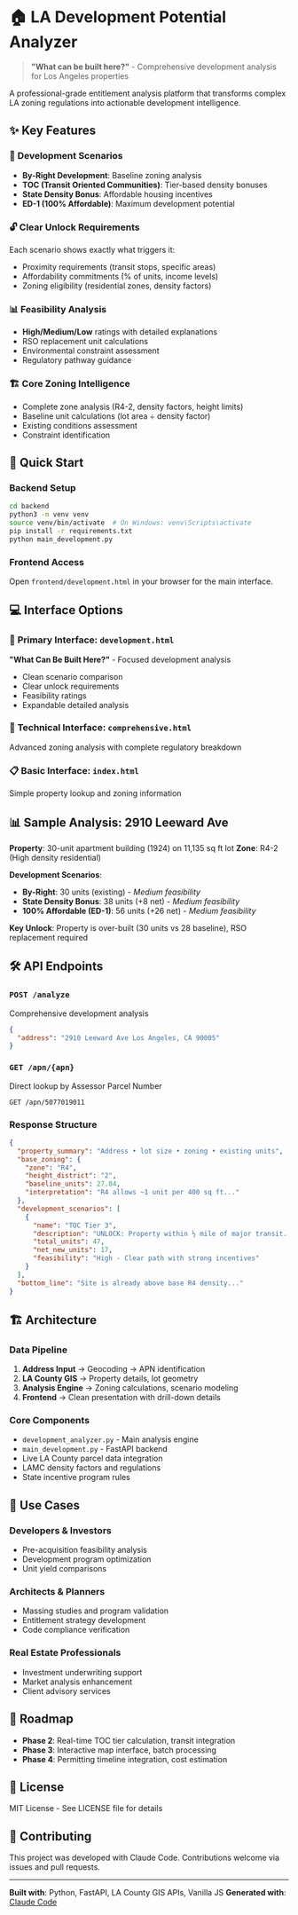 # 🏠 LA Development Potential Analyzer

> **"What can be built here?"** - Comprehensive development analysis for Los Angeles properties

A professional-grade entitlement analysis platform that transforms complex LA zoning regulations into actionable development intelligence.

## ✨ Key Features

### 🎯 **Development Scenarios**
- **By-Right Development**: Baseline zoning analysis
- **TOC (Transit Oriented Communities)**: Tier-based density bonuses
- **State Density Bonus**: Affordable housing incentives
- **ED-1 (100% Affordable)**: Maximum development potential

### 🔓 **Clear Unlock Requirements** 
Each scenario shows exactly what triggers it:
- Proximity requirements (transit stops, specific areas)
- Affordability commitments (% of units, income levels)
- Zoning eligibility (residential zones, density factors)

### 📊 **Feasibility Analysis**
- **High/Medium/Low** ratings with detailed explanations
- RSO replacement unit calculations
- Environmental constraint assessment
- Regulatory pathway guidance

### 🏗️ **Core Zoning Intelligence**
- Complete zone analysis (R4-2, density factors, height limits)
- Baseline unit calculations (lot area ÷ density factor)
- Existing conditions assessment
- Constraint identification

## 🚀 Quick Start

### Backend Setup
```bash
cd backend
python3 -m venv venv
source venv/bin/activate  # On Windows: venv\Scripts\activate
pip install -r requirements.txt
python main_development.py
```

### Frontend Access
Open `frontend/development.html` in your browser for the main interface.

## 💻 Interface Options

### 🎯 **Primary Interface**: `development.html`
**"What Can Be Built Here?"** - Focused development analysis
- Clean scenario comparison
- Clear unlock requirements  
- Feasibility ratings
- Expandable detailed analysis

### 🔬 **Technical Interface**: `comprehensive.html`
Advanced zoning analysis with complete regulatory breakdown

### 📋 **Basic Interface**: `index.html`
Simple property lookup and zoning information

## 📊 Sample Analysis: 2910 Leeward Ave

**Property**: 30-unit apartment building (1924) on 11,135 sq ft lot
**Zone**: R4-2 (High density residential)

**Development Scenarios**:
- **By-Right**: 30 units (existing) - *Medium feasibility*
- **State Density Bonus**: 38 units (+8 net) - *Medium feasibility*  
- **100% Affordable (ED-1)**: 56 units (+26 net) - *Medium feasibility*

**Key Unlock**: Property is over-built (30 units vs 28 baseline), RSO replacement required

## 🛠️ API Endpoints

### `POST /analyze`
Comprehensive development analysis
```json
{
  "address": "2910 Leeward Ave Los Angeles, CA 90005"
}
```

### `GET /apn/{apn}`
Direct lookup by Assessor Parcel Number
```
GET /apn/5077019011
```

### Response Structure
```json
{
  "property_summary": "Address • lot size • zoning • existing units",
  "base_zoning": {
    "zone": "R4",
    "height_district": "2", 
    "baseline_units": 27.84,
    "interpretation": "R4 allows ~1 unit per 400 sq ft..."
  },
  "development_scenarios": [
    {
      "name": "TOC Tier 3",
      "description": "UNLOCK: Property within ½ mile of major transit...",
      "total_units": 47,
      "net_new_units": 17,
      "feasibility": "High - Clear path with strong incentives"
    }
  ],
  "bottom_line": "Site is already above base R4 density..."
}
```

## 🏗️ Architecture

### **Data Pipeline**
1. **Address Input** → Geocoding → APN identification
2. **LA County GIS** → Property details, lot geometry
3. **Analysis Engine** → Zoning calculations, scenario modeling
4. **Frontend** → Clean presentation with drill-down details

### **Core Components**
- `development_analyzer.py` - Main analysis engine
- `main_development.py` - FastAPI backend  
- Live LA County parcel data integration
- LAMC density factors and regulations
- State incentive program rules

## 🎯 Use Cases

### **Developers & Investors**
- Pre-acquisition feasibility analysis
- Development program optimization
- Unit yield comparisons

### **Architects & Planners**
- Massing studies and program validation
- Entitlement strategy development
- Code compliance verification

### **Real Estate Professionals**  
- Investment underwriting support
- Market analysis enhancement
- Client advisory services

## 🔮 Roadmap

- **Phase 2**: Real-time TOC tier calculation, transit integration
- **Phase 3**: Interactive map interface, batch processing
- **Phase 4**: Permitting timeline integration, cost estimation

## 📄 License

MIT License - See LICENSE file for details

## 🤝 Contributing

This project was developed with Claude Code. Contributions welcome via issues and pull requests.

---

**Built with**: Python, FastAPI, LA County GIS APIs, Vanilla JS
**Generated with**: [Claude Code](https://claude.ai/code)